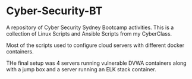 # Cyber-Security-BT
A repository of Cyber Security Sydney Bootcamp activities.
This is a collection of Linux Scripts and Ansible Scripts from my CyberClass.

Most of the scripts used to configure cloud servers with different docker containers. 

THe final setup was 4 servers running vulnerable DVWA containers along with a jump box and a server running an ELK stack container.
